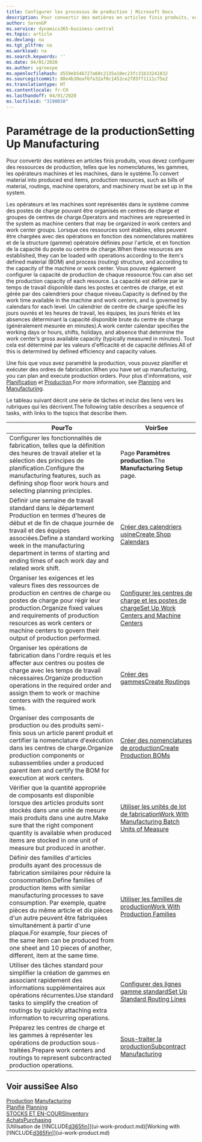 ```yaml
---
title: Configurer les processus de production | Microsoft Docs
description: Pour convertir des matières en articles finis produits, vous devez configurer des ressources de production, telles que les nomenclatures, les gammes, les opérateurs machines et les machines, dans le système.
author: SorenGP
ms.service: dynamics365-business-central
ms.topic: article
ms.devlang: na
ms.tgt_pltfrm: na
ms.workload: na
ms.search.keywords: ''
ms.date: 04/01/2020
ms.author: sgroespe
ms.openlocfilehash: d559eb54b727a60c2135a10ec23fc31b33241832
ms.sourcegitcommit: 88e4b30eaf6fa32af0c1452ce2f85ff1111c75e2
ms.translationtype: HT
ms.contentlocale: fr-CH
ms.lasthandoff: 04/01/2020
ms.locfileid: "3190650"
---
```

# <a name="setting-up-manufacturing"></a><span data-ttu-id="f52a1-103">Paramétrage de la production</span><span class="sxs-lookup"><span data-stu-id="f52a1-103">Setting Up Manufacturing</span></span>
<span data-ttu-id="f52a1-104">Pour convertir des matières en articles finis produits, vous devez configurer des ressources de production, telles que les nomenclatures, les gammes, les opérateurs machines et les machines, dans le système.</span><span class="sxs-lookup"><span data-stu-id="f52a1-104">To convert material into produced end items, production resources, such as bills of material, routings, machine operators, and machinery must be set up in the system.</span></span>

<span data-ttu-id="f52a1-105">Les opérateurs et les machines sont représentés dans le système comme des postes de charge pouvant être organisés en centres de charge et groupes de centres de charge.</span><span class="sxs-lookup"><span data-stu-id="f52a1-105">Operators and machines are represented in the system as machine centers that may be organized in work centers and work center groups.</span></span> <span data-ttu-id="f52a1-106">Lorsque ces ressources sont établies, elles peuvent être chargées avec des opérations en fonction des nomenclatures matières et de la structure (gamme) opératoire définies pour l'article, et en fonction de la capacité du poste ou centre de charge.</span><span class="sxs-lookup"><span data-stu-id="f52a1-106">When these resources are established, they can be loaded with operations according to the item's defined material (BOM) and process (routing) structure, and according to the capacity of the machine or work center.</span></span> <span data-ttu-id="f52a1-107">Vous pouvez également configurer la capacité de production de chaque ressource.</span><span class="sxs-lookup"><span data-stu-id="f52a1-107">You can also set the production capacity of each resource.</span></span> <span data-ttu-id="f52a1-108">La capacité est définie par le temps de travail disponible dans les postes et centres de charge, et est gérée par des calendriers pour chaque niveau.</span><span class="sxs-lookup"><span data-stu-id="f52a1-108">Capacity is defined by the work time available in the machine and work centers, and is governed by calendars for each level.</span></span> <span data-ttu-id="f52a1-109">Un calendrier de centre de charge spécifie les jours ouvrés et les heures de travail, les équipes, les jours fériés et les absences déterminant la capacité disponible brute du centre de charge (généralement mesurée en minutes).</span><span class="sxs-lookup"><span data-stu-id="f52a1-109">A work center calendar specifies the working days or hours, shifts, holidays, and absence that determine the work center’s gross available capacity (typically measured in minutes).</span></span> <span data-ttu-id="f52a1-110">Tout cela est déterminé par les valeurs d'efficacité et de capacité définies.</span><span class="sxs-lookup"><span data-stu-id="f52a1-110">All of this is determined by defined efficiency and capacity values.</span></span>  

<span data-ttu-id="f52a1-111">Une fois que vous avez paramétré la production, vous pouvez planifier et exécuter des ordres de fabrication.</span><span class="sxs-lookup"><span data-stu-id="f52a1-111">When you have set up manufacturing, you can plan and execute production orders.</span></span> <span data-ttu-id="f52a1-112">Pour plus d'informations, voir [Planification](production-planning.md) et [Production](production-manage-manufacturing.md).</span><span class="sxs-lookup"><span data-stu-id="f52a1-112">For more information, see [Planning](production-planning.md) and [Manufacturing](production-manage-manufacturing.md).</span></span>  

 <span data-ttu-id="f52a1-113">Le tableau suivant décrit une série de tâches et inclut des liens vers les rubriques qui les décrivent.</span><span class="sxs-lookup"><span data-stu-id="f52a1-113">The following table describes a sequence of tasks, with links to the topics that describe them.</span></span>   

|<span data-ttu-id="f52a1-114">**Pour**</span><span class="sxs-lookup"><span data-stu-id="f52a1-114">**To**</span></span>|<span data-ttu-id="f52a1-115">**Voir**</span><span class="sxs-lookup"><span data-stu-id="f52a1-115">**See**</span></span>|  
|------------|-------------|  
|<span data-ttu-id="f52a1-116">Configurer les fonctionnalités de fabrication, telles que la définition des heures de travail atelier et la sélection des principes de planification.</span><span class="sxs-lookup"><span data-stu-id="f52a1-116">Configure the manufacturing features, such as defining shop floor work hours and selecting planning principles.</span></span>|<span data-ttu-id="f52a1-117">Page **Paramètres production**.</span><span class="sxs-lookup"><span data-stu-id="f52a1-117">The **Manufacturing Setup** page.</span></span>|  
|<span data-ttu-id="f52a1-118">Définir une semaine de travail standard dans le département Production en termes d'heures de début et de fin de chaque journée de travail et des équipes associées.</span><span class="sxs-lookup"><span data-stu-id="f52a1-118">Define a standard working week in the manufacturing department in terms of starting and ending times of each work day and related work shift.</span></span>|[<span data-ttu-id="f52a1-119">Créer des calendriers usine</span><span class="sxs-lookup"><span data-stu-id="f52a1-119">Create Shop Calendars</span></span>](production-how-to-create-work-center-calendars.md)|  
|<span data-ttu-id="f52a1-120">Organiser les exigences et les valeurs fixes des ressources de production en centres de charge ou postes de charge pour régir leur production.</span><span class="sxs-lookup"><span data-stu-id="f52a1-120">Organize fixed values and requirements of production resources as work centers or machine centers to govern their output of production performed.</span></span>|[<span data-ttu-id="f52a1-121">Configurer les centres de charge et les postes de charge</span><span class="sxs-lookup"><span data-stu-id="f52a1-121">Set Up Work Centers and Machine Centers</span></span>](production-how-to-set-up-work-and-machine-centers.md)|
|<span data-ttu-id="f52a1-122">Organiser les opérations de fabrication dans l'ordre requis et les affecter aux centres ou postes de charge avec les temps de travail nécessaires.</span><span class="sxs-lookup"><span data-stu-id="f52a1-122">Organize production operations in the required order and assign them to work or machine centers with the required work times.</span></span>|[<span data-ttu-id="f52a1-123">Créer des gammes</span><span class="sxs-lookup"><span data-stu-id="f52a1-123">Create Routings</span></span>](production-how-to-create-routings.md)|
|<span data-ttu-id="f52a1-124">Organiser des composants de production ou des produits semi-finis sous un article parent produit et certifier la nomenclature d'exécution dans les centres de charge.</span><span class="sxs-lookup"><span data-stu-id="f52a1-124">Organize production components or subassemblies under a produced parent item and certify the BOM for execution at work centers.</span></span>|[<span data-ttu-id="f52a1-125">Créer des nomenclatures de production</span><span class="sxs-lookup"><span data-stu-id="f52a1-125">Create Production BOMs</span></span>](production-how-to-create-production-boms.md)|
|<span data-ttu-id="f52a1-126">Vérifier que la quantité appropriée de composants est disponible lorsque des articles produits sont stockés dans une unité de mesure mais produits dans une autre.</span><span class="sxs-lookup"><span data-stu-id="f52a1-126">Make sure that the right component quantity is available when produced items are stocked in one unit of measure but produced in another.</span></span>|[<span data-ttu-id="f52a1-127">Utiliser les unités de lot de fabrication</span><span class="sxs-lookup"><span data-stu-id="f52a1-127">Work With Manufacturing Batch Units of Measure</span></span>](production-how-to-use-the-manufacturing-batch-unit-of-measure.md)|  
|<span data-ttu-id="f52a1-128">Définir des familles d'articles produits ayant des processus de fabrication similaires pour réduire la consommation.</span><span class="sxs-lookup"><span data-stu-id="f52a1-128">Define families of production items with similar manufacturing processes to save consumption.</span></span> <span data-ttu-id="f52a1-129">Par exemple, quatre pièces du même article et dix pièces d'un autre peuvent être fabriquées simultanément à partir d'une plaque.</span><span class="sxs-lookup"><span data-stu-id="f52a1-129">For example, four pieces of the same item can be produced from one sheet and 10 pieces of another, different, item at the same time.</span></span>|[<span data-ttu-id="f52a1-130">Utiliser les familles de production</span><span class="sxs-lookup"><span data-stu-id="f52a1-130">Work With Production Families</span></span>](production-how-work-family.md)|
|<span data-ttu-id="f52a1-131">Utiliser des tâches standard pour simplifier la création de gammes en associant rapidement des informations supplémentaires aux opérations récurrentes.</span><span class="sxs-lookup"><span data-stu-id="f52a1-131">Use standard tasks to simplify the creation of routings by quickly attaching extra information to recurring operations.</span></span>|[<span data-ttu-id="f52a1-132">Configurer des lignes gamme standard</span><span class="sxs-lookup"><span data-stu-id="f52a1-132">Set Up Standard Routing Lines</span></span>](production-how-set-up-standard-routing-lines.md)|  
|<span data-ttu-id="f52a1-133">Préparez les centres de charge et les gammes à représenter les opérations de production sous-traitées.</span><span class="sxs-lookup"><span data-stu-id="f52a1-133">Prepare work centers and routings to represent subcontracted production operations.</span></span>|[<span data-ttu-id="f52a1-134">Sous-traiter la production</span><span class="sxs-lookup"><span data-stu-id="f52a1-134">Subcontract Manufacturing</span></span>](production-how-to-subcontract-manufacturing.md)|  

## <a name="see-also"></a><span data-ttu-id="f52a1-135">Voir aussi</span><span class="sxs-lookup"><span data-stu-id="f52a1-135">See Also</span></span>
<span data-ttu-id="f52a1-136">[Production](production-manage-manufacturing.md)  </span><span class="sxs-lookup"><span data-stu-id="f52a1-136">[Manufacturing](production-manage-manufacturing.md)  </span></span>  
<span data-ttu-id="f52a1-137">[Planifié](production-planning.md) </span><span class="sxs-lookup"><span data-stu-id="f52a1-137">[Planning](production-planning.md) </span></span>  
[<span data-ttu-id="f52a1-138">STOCKS ET EN-COURS</span><span class="sxs-lookup"><span data-stu-id="f52a1-138">Inventory</span></span>](inventory-manage-inventory.md)  
[<span data-ttu-id="f52a1-139">Achats</span><span class="sxs-lookup"><span data-stu-id="f52a1-139">Purchasing</span></span>](purchasing-manage-purchasing.md)  
<span data-ttu-id="f52a1-140">[Utilisation de [!INCLUDE[d365fin](includes/d365fin_md.md)]](ui-work-product.md)</span><span class="sxs-lookup"><span data-stu-id="f52a1-140">[Working with [!INCLUDE[d365fin](includes/d365fin_md.md)]](ui-work-product.md)</span></span>
